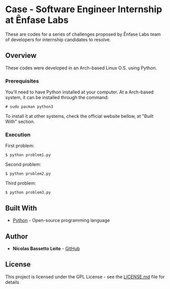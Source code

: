 # Case - Software Engineer Internship at Ênfase Labs 

These are codes for a series of challenges proposed by Ênfase Labs team of developers for internship candidates to resolve.

## Overview

These codes were developed in an Arch-based Linux O.S. using Python.

### Prerequisites

You'll need to have Python installed at your computer. At a Arch-based system, it can be installed through the command: 
```
# sudo pacman python3
```
To install it at other systems, check the official website bellow, at "Built With" section.

### Execution

First problem:
```
$ python problem1.py
```

Second problem:
```
$ python problem2.py
```
Third problem:
```
$ python problem3.py
```

## Built With

* [Python](https://www.python.org/) - Open-source programming language



## Author

* **Nícolas Bassetto Leite** - [GitHub](https://github.com/nicolasleite)

## License

This project is licensed under the GPL License - see the [LICENSE.md](LICENSE.md) file for details

